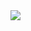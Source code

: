 <img src="https://capsule-render.vercel.app/api?type=waving&color=auto&height=250&section=header&text=Ready-Bridge&fontSize=50&textColor=#000000" />
